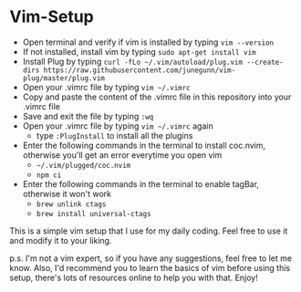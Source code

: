 # Vim-Setup

- Open terminal and verify if vim is installed by typing `vim --version`
- If not installed, install vim by typing `sudo apt-get install vim`
- Install Plug by typing `curl -fLo ~/.vim/autoload/plug.vim --create-dirs https://raw.githubusercontent.com/junegunn/vim-plug/master/plug.vim`
- Open your .vimrc file by typing `vim ~/.vimrc`
- Copy and paste the content of the .vimrc file in this repository into your .vimrc file
- Save and exit the file by typing `:wq`
- Open your .vimrc file by typing `vim ~/.vimrc` again
    - type `:PlugInstall` to install all the plugins
- Enter the following commands in the terminal to install coc.nvim, otherwise you'll get an error everytime you open vim
    - `~/.vim/plugged/coc.nvim`
    - `npm ci`
- Enter the following commands in the terminal to enable tagBar, otherwise it won't work
    - `brew unlink ctags`
    - `brew install universal-ctags`

This is a simple vim setup that I use for my daily coding. Feel free to use it and modify it to your liking. 

p.s. I'm not a vim expert, so if you have any suggestions, feel free to let me know. Also, I'd recommend you to learn the basics of vim before using this setup, there's lots of resources online to help you with that. Enjoy!
